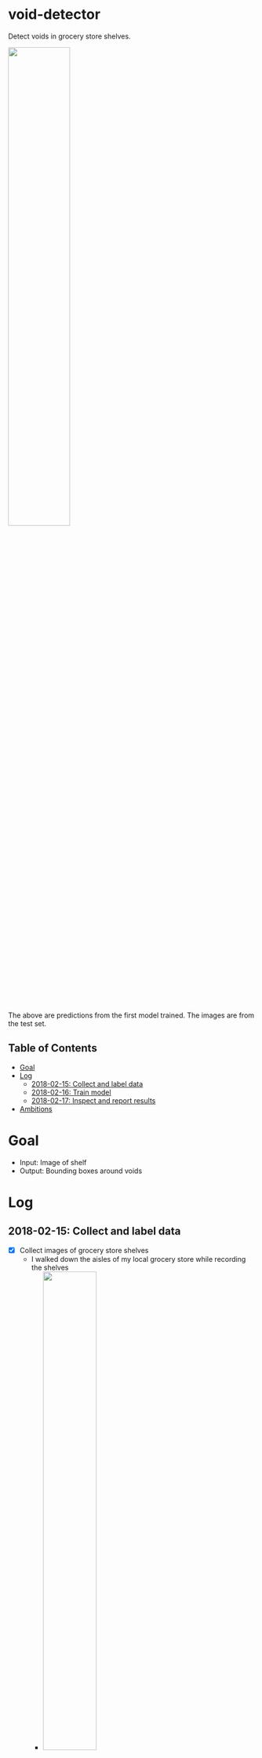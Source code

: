 # void-detector

Detect voids in grocery store shelves.

<img src="docs/20180215_190227_2fps.gif" width="50%">

The above are predictions from the first model trained. The images are from the test set.

## Table of Contents
- <a href='#goal'>Goal</a>
- <a href='#log'>Log</a>
    - <a href='#2018-02-15-collect-and-label-data'>2018-02-15: Collect and label data</a>
    - <a href='#2018-02-16-train-model'>2018-02-16: Train model</a>
    - <a href='#2018-02-17-inspect-and-report-results'>2018-02-17: Inspect and report results</a>
- <a href='#ambitions'>Ambitions</a>

# Goal

- Input: Image of shelf
- Output: Bounding boxes around voids

# Log

## 2018-02-15: Collect and label data

- [x] Collect images of grocery store shelves
    - I walked down the aisles of my local grocery store while recording the shelves
        - <img src="docs/grocery_store_route.png" width="50%">
        - I used a grocery cart to stable my smartphone's camera and to bring the height of the camera close to the height of Focal Systems' camera
        - I used the right lane of each aisle and recorded the shelves of the opposite lane
        - I walked down each aisle twice to record each side
    - The video had dimensions 640 x 480 at 30 fps
    - It took 14 minutes to scan the store
- [x] Label the voids
  - [x] Choose a data format
    - [x] Find and test a pipeline. Use its data format
      - [x] Get a sense of each detection algorithm, choose one, and choose a pipeline for it
        - Detection algorithms: HOG, R-CNN, SPP-net, Fast R-CNN, Faster R-CNN, YOLO, and SSD
      - Initial detection algorithm chosen: SSD: FPNSSD512
      - Pipeline chosen: [torchcv](https://github.com/kuangliu/torchcv/)
      - Data format: lines in train.txt: name.jpg xmin ymin xmax ymax label xmin ymin xmax ymax label ...
  - [x] Choose a bounding box hand-labeling program compatible with the chosen format
    - Labeler chosen: [YOLO v2 Bounding Box Tool](https://github.com/Cartucho/yolo-boundingbox-labeler-GUI)
      - <img src="docs/labeler.png" width="40%">
    - [My fork](https://github.com/MattKleinsmith/yolo-boundingbox-labeler-GUI/tree/patch-2)
        - [x] Change output to match the torchcv format
        - [x] Make bounding box colors consistent between labeling sessions
        - [x] Make box form upon mouse-up, instead of requiring two clicks
        - [x] Add filename to help screen to make debugging easier
        - [x] Add the option to display the images in order
        - [x] Start session at first unlabeled image
        - [ ] Allow the user to start with the bottom right corner
        - [ ] Allow the user to adjust the line width
  - [x] Convert videos to images
    - [x] Consider minimizing the overlap of images to reduce the cost of labeling
      - [x] Choose a good sampling rate
        - [x] Choose fastest sampling rate, get a sense of the overlap, and choose a slower sampling rate
        - [x] Consider using an algorithm that detects image overlap, like those used in panorama creators
          - Unneeded. Manual inspection worked.
        - Sampling rate chosen: 1 fps.
        - I preserved the frame IDs with respect to 30 fps to ease the use of object detection later.
  - [x] Consider which kinds of voids to label for the prototype:
    - [Yes] Complete void
    - [Yes] Void with product behind it
    - [Not yet] Void with product in front of it
- [ ] Create train, validation, and test sets
  - Consider splitting by aisle
  - Consider splitting by store
    - If so, collect data from two more stores
- [ ] Resize data for model input
  - Consider downsampling or cropping
- [ ] Redefine model as needed
- [ ] Train, tune HPs, test

## 2018-02-16: Train model
- [x] Make the data, model, and training pipeline compatible
    - [x] Convert labels to correct format
      - The VOC PASCAL format defines the top-left corner as (1, 1), not (0, 0). I'll need to add one to each coordinate in my labels, and change the labeler program for future labeling.
        - [x] Add one to each coordinate
        - [x] Fix labeler
      - [x] The labeler program, reasonably, stores bounding box information of name.jpg in name.txt, with each bounding box on a separate line. I'll need to convert this to torchcv format, where all the bounding boxes for a single image are on one line.
      - [x] I need to append the video timestamp to label names to avoid name conflicts.
    - [x] Customize model, and modify training pipeline accordingly
        - [My fork of torchcv](https://github.com/MattKleinsmith/void-torchcv):
            - [x] Change the number of classes from 21 to 2
            - [x] Reset the conv layers in the classifiers and locators
            - Leave the base model weights alone
- [x] Train model
    - Configuration:
        - Epochs: 200
        - Image size: 512x512
            - Resized with PIL, nearest neighbor
        - Batch size: 16
        - Learning rate: 1e-4
        - Loss: [SSD loss](https://github.com/kuangliu/torchcv/blob/master/torchcv/loss/ssd_loss.py)
        - Optimizer: SGD
            - Momentum: 0.9
            - Weight decay: 1e-4
        - Duration: 1 hour, 10 minutes
            - GPU: Titan X Pascal
    - Dataset
        - 329 images with ground truth voids
        - 1062 ground truth voids (void-img ratio: 3.22)
        - Images from one set of sides (black side of route diagram)
        - I didn't include images without voids
            - I'll handle this case the next time I train

## 2018-02-17: Inspect and report results
- [x] Inspect results
    - [x] Visually
        - [x] Look at test set predictions
    - [x] Quantitatively
        - [x] Label data for the test set
            - 80 images with ground truth voids
            - 385 ground truth voids (void-img ratio: 4.81)
            - Images from one set of sides (blue side of route diagram)
        - [x] Calculate average precision (IoU threshold: 0.5)
            - 0.5 is the [PASCAL VOC standard](http://homepages.inf.ed.ac.uk/ckiw/postscript/ijcv_voc09.pdf). CTRL+F: "Bounding box evaluation"
- [x] Report results
    - [x] Visually
        - [x] Create GIF of test set predictions
    - [x] Quantitatively: Average precision
        - **Train: 0.9091** (N: 329)
        - **Test: 0.1672** (N: 80)
        - **This shows extreme overfitting, but it disagrees with the visual results**.
            - I think I changed the way I labeled the test set, which shows the importance of standardizing the labeling process, or at least labeling in one session.
                - How I changed my labeling style: If there was a large void next to small objects, I cut the voids into pieces with sizes equal to the size of the small objects.
- [ ] Improve torchcv's logging
    - [ ] Add ETA and duration
    - [ ] Remove unneeded messages
    - [ ] Make checkpoint filenames more descriptive
        - [ ] Add git hash
        - [ ] Add training configuration description


# Ambitions

Real-time processing on embedded device:
- Same input-output relationship
- Constraint: 30 fps
- Constraint: Smartphone

Void categorization:
- Input: Image of shelf
- Output: Product IDs of voids
- An approach: Use void localization with planograms:
    - <img src="docs/Planogram51.jpg" width="60%">

Void localization:
- Input: Image of shelf
- Output: xyz-coordinates of voids, with respect to a 3D store map
- Visualization: Discrete low-resolution bird's-eye view heatmap
  - e.g. split store into N sections and color each section by number of voids
    - e.g. N == num_aisles * num_sections_per_aisle + num_non_aisle_sections
- Thoughts: The z-coordinate is easiest. The x-y coordinates will require more work.
    -  [SLAM](https://en.wikipedia.org/wiki/Simultaneous_localization_and_mapping). Can it work with just images?
    - Non-SLAM options:
        - GPS. This might not be reliable enough. It would add to hardware costs, too.
        - Count grocery cart wheel rotations and measure wheel angles. This would add to hardware and maintenance costs
        - Other non-GPS distance measurers

Efficient hand-labeling:
- Label a void in one frame, then use an object tracker to label the void for the rest of the frames. This would multiply the number of labels by about 30, assuming a 30 FPS camera and a void-on-screen-time of one second.
